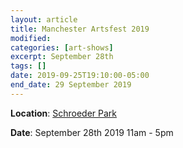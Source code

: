 ```yaml
---
layout: article
title: Manchester Artsfest 2019
modified:
categories: [art-shows]
excerpt: September 28th
tags: []
date: 2019-09-25T19:10:00-05:00
end_date: 29 September 2019
---
```


**Location**: [Schroeder Park](https://goo.gl/maps/7uuajmY1pUT2)

**Date**: September 28th 2019 11am - 5pm
